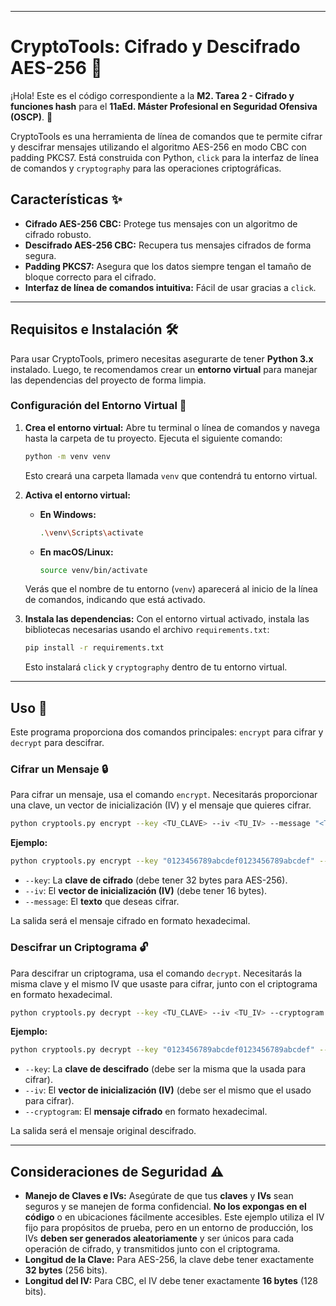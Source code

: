 -----

# CryptoTools: Cifrado y Descifrado AES-256 🔐

¡Hola\! Este es el código correspondiente a la **M2. Tarea 2 - Cifrado y funciones hash** para el **11aEd. Máster Profesional en Seguridad Ofensiva (OSCP)**. 🚀

CryptoTools es una herramienta de línea de comandos que te permite cifrar y descifrar mensajes utilizando el algoritmo AES-256 en modo CBC con padding PKCS7. Está construida con Python, `click` para la interfaz de línea de comandos y `cryptography` para las operaciones criptográficas.

## Características ✨

  * **Cifrado AES-256 CBC:** Protege tus mensajes con un algoritmo de cifrado robusto.
  * **Descifrado AES-256 CBC:** Recupera tus mensajes cifrados de forma segura.
  * **Padding PKCS7:** Asegura que los datos siempre tengan el tamaño de bloque correcto para el cifrado.
  * **Interfaz de línea de comandos intuitiva:** Fácil de usar gracias a `click`.

-----

## Requisitos e Instalación 🛠️

Para usar CryptoTools, primero necesitas asegurarte de tener **Python 3.x** instalado. Luego, te recomendamos crear un **entorno virtual** para manejar las dependencias del proyecto de forma limpia.

### Configuración del Entorno Virtual 🐍

1.  **Crea el entorno virtual:**
    Abre tu terminal o línea de comandos y navega hasta la carpeta de tu proyecto. Ejecuta el siguiente comando:

    ```bash
    python -m venv venv
    ```

    Esto creará una carpeta llamada `venv` que contendrá tu entorno virtual.

2. **Activa el entorno virtual:**

      * **En Windows:**
        ```bash
        .\venv\Scripts\activate
        ```
      * **En macOS/Linux:**
        ```bash
        source venv/bin/activate
        ```

    Verás que el nombre de tu entorno (`venv`) aparecerá al inicio de la línea de comandos, indicando que está activado.

3. **Instala las dependencias:**
    Con el entorno virtual activado, instala las bibliotecas necesarias usando el archivo `requirements.txt`:

    ```bash
    pip install -r requirements.txt
    ```

    Esto instalará `click` y `cryptography` dentro de tu entorno virtual.

-----

## Uso 🚀

Este programa proporciona dos comandos principales: `encrypt` para cifrar y `decrypt` para descifrar.

### Cifrar un Mensaje 🔒

Para cifrar un mensaje, usa el comando `encrypt`. Necesitarás proporcionar una clave, un vector de inicialización (IV) y el mensaje que quieres cifrar.

```bash
python cryptools.py encrypt --key <TU_CLAVE> --iv <TU_IV> --message "<TU_MENSAJE>"
```

**Ejemplo:**

```bash
python cryptools.py encrypt --key "0123456789abcdef0123456789abcdef" --iv "abcdef9876543210" --message "Hola Mundo Secreto!"
```

  * `--key`: La **clave de cifrado** (debe tener 32 bytes para AES-256).
  * `--iv`: El **vector de inicialización (IV)** (debe tener 16 bytes).
  * `--message`: El **texto** que deseas cifrar.

La salida será el mensaje cifrado en formato hexadecimal.

### Descifrar un Criptograma 🔓

Para descifrar un criptograma, usa el comando `decrypt`. Necesitarás la misma clave y el mismo IV que usaste para cifrar, junto con el criptograma en formato hexadecimal.

```bash
python cryptools.py decrypt --key <TU_CLAVE> --iv <TU_IV> --cryptogram <TU_CRIPTOGRAMA_HEX>
```

**Ejemplo:**

```bash
python cryptools.py decrypt --key "0123456789abcdef0123456789abcdef" --iv "abcdef9876543210" --cryptogram "E8B5C0D7A6F1E0C4B3A291807F6E5D4C3B2A19087766554433221100FFEE1122"
```

  * `--key`: La **clave de descifrado** (debe ser la misma que la usada para cifrar).
  * `--iv`: El **vector de inicialización (IV)** (debe ser el mismo que el usado para cifrar).
  * `--cryptogram`: El **mensaje cifrado** en formato hexadecimal.

La salida será el mensaje original descifrado.

-----

## Consideraciones de Seguridad ⚠️

  * **Manejo de Claves e IVs:** Asegúrate de que tus **claves** y **IVs** sean seguros y se manejen de forma confidencial. **No los expongas en el código** o en ubicaciones fácilmente accesibles. Este ejemplo utiliza el IV fijo para propósitos de prueba, pero en un entorno de producción, los IVs **deben ser generados aleatoriamente** y ser únicos para cada operación de cifrado, y transmitidos junto con el criptograma.
  * **Longitud de la Clave:** Para AES-256, la clave debe tener exactamente **32 bytes** (256 bits).
  * **Longitud del IV:** Para CBC, el IV debe tener exactamente **16 bytes** (128 bits).